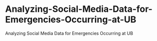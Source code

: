 # Analyzing-Social-Media-Data-for-Emergencies-Occurring-at-UB
Analyzing Social Media Data for Emergencies Occurring at UB
